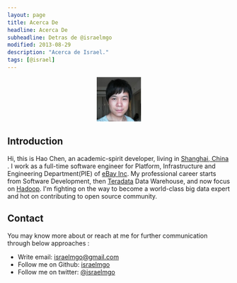```yaml
---
layout: page
title: Acerca De
headline: Acerca De
subheadline: Detras de @israelmgo
modified: 2013-08-29
description: "Acerca de Israel."
tags: [@israel]
---
```


<center>
    <img src="/images/bio-photo.png" alt="{{site.owner.name}} it's a pleasure."  border="0" itemprop="image" width="100px" height="100px"/>
</center>

Introduction
------------

Hi, this is Hao Chen, an academic-spirit developer, living in [Shanghai, China](https://www.google.com.hk/maps/preview#!q=shanghai&data=!1m4!1m3!1d239802!2d114.168639!3d22.38131!4m12!2m11!1m10!1s0x35b27040b1f53c33%3A0x295129423c364a1!3m8!1m3!1d236113!2d114.168639!3d22.38131!3m2!1i1024!2i768!4f13.1) .
I work as a full-time software engineer for Platform, Infrastructure and Engineering Department(PIE) of [eBay Inc](http://ebayinc.com).
My professional career starts from Software Development, then [Teradata](http://teradata.com) Data Warehouse, and now focus on [Hadoop](http://hadoop.apache.org).
I'm fighting on the way to become a world-class big data expert and hot on contributing to open source community.

Contact
-------
You may know more about or reach at me for further communication through below approaches :

- Write email: [israelmgo@gmail.com](mailto:israelmgo@gmail.com)
- Follow me on Github: [israelmgo](https://github.com/israelmgo)
- Follow me on twitter: [@israelmgo](https://twitter.com/israelmgo)
